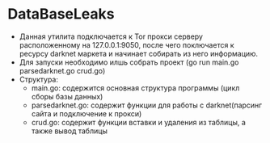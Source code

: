 # DataBaseLeaks
- Данная утилита подключается к Tor прокси серверу расположенному на 127.0.0.1:9050, после чего поключается к ресурсу darknet маркета и начинает собирать из него информацию.
- Для запуски необходимо илшь собрать проект (go run main.go parsedarknet.go crud.go)
- Структура:
  - main.go: содержится основная структура программы (цикл сборы базы данных)
  - parsedarknet.go: содержит функции для работы с darknet(парсинг сайта и подключение к прокси)
  - crud.go: содержит функции вставки и удаления из таблицы, а также вывод таблицы
